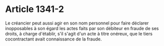 # Article 1341-2

<p>Le créancier peut aussi agir en son nom personnel pour faire déclarer inopposables à son égard les actes faits par son débiteur en fraude de ses droits, à charge d'établir, s'il s'agit d'un acte à titre onéreux, que le tiers cocontractant avait connaissance de la fraude.</p>